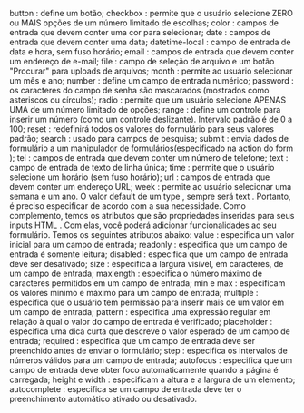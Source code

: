 button : define um botão;
checkbox : permite que o usuário selecione ZERO ou MAIS opções de um número limitado de escolhas;
color : campos de entrada que devem conter uma cor para selecionar;
date : campos de entrada que devem conter uma data;
datetime-local : campo de entrada de data e hora, sem fuso horário;
email : campos de entrada que devem conter um endereço de e-mail;
file : campo de seleção de arquivo e um botão "Procurar" para uploads de arquivos;
month : permite ao usuário selecionar um mês e ano;
number : define um campo de entrada numérico;
password : os caracteres do campo de senha são mascarados (mostrados como asteriscos ou círculos);
radio : permite que um usuário selecione APENAS UMA de um número limitado de opções;
range : define um controle para inserir um número (como um controle deslizante). Intervalo padrão é de 0 a 100;
reset : redefinirá todos os valores do formulário para seus valores padrão;
search : usado para campos de pesquisa;
submit : envia dados de formulário a um manipulador de formulários(especificado na action do form );
tel : campos de entrada que devem conter um número de telefone;
text : campo de entrada de texto de linha única;
time : permite que o usuário selecione um horário (sem fuso horário);
url : campos de entrada que devem conter um endereço URL;
week : permite ao usuário selecionar uma semana e um ano.
O valor default de um type , sempre será text . Portanto, é preciso especificar de acordo com a sua necessidade.
Como complemento, temos os atributos que são propriedades inseridas para seus inputs HTML . Com elas, você poderá adicionar funcionalidades ao seu formulário. Temos os seguintes atributos abaixo:
value : especifica um valor inicial para um campo de entrada;
readonly : especifica que um campo de entrada é somente leitura;
disabled : especifica que um campo de entrada deve ser desativado;
size : especifica a largura visível, em caracteres, de um campo de entrada;
maxlength : especifica o número máximo de caracteres permitidos em um campo de entrada;
min e max : especificam os valores mínimo e máximo para um campo de entrada;
multiple : especifica que o usuário tem permissão para inserir mais de um valor em um campo de entrada;
pattern : especifica uma expressão regular em relação à qual o valor do campo de entrada é verificado;
placeholder : especifica uma dica curta que descreve o valor esperado de um campo de entrada;
required : especifica que um campo de entrada deve ser preenchido antes de enviar o formulário;
step : especifica os intervalos de números válidos para um campo de entrada;
autofocus : especifica que um campo de entrada deve obter foco automaticamente quando a página é carregada;
height e width : especificam a altura e a largura de um elemento;
autocomplete : especifica se um campo de entrada deve ter o preenchimento automático ativado ou desativado.